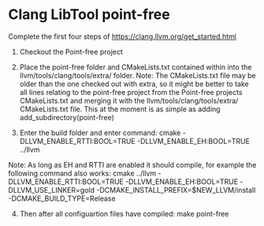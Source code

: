 # Clang LibTool point-free

Complete the first four steps of https://clang.llvm.org/get_started.html 

1) Checkout the Point-free project
2) Place the point-free folder and CMakeLists.txt contained within into the llvm/tools/clang/tools/extra/ folder.
Note: The CMakeLists.txt file may be older than the one checked out with extra, so it might be better to take all lines relating to the point-free project from the Point-free projects CMakeLists.txt and merging it with the llvm/tools/clang/tools/extra/ CMakeLists.txt file. This at the moment is as simple as adding add_subdirectory(point-free)  

3) Enter the build folder and enter command: cmake -DLLVM_ENABLE_RTTI:BOOL=TRUE -DLLVM_ENABLE_EH:BOOL=TRUE ../llvm 

Note: As long as EH and RTTI are enabled it should compile, for example the following command also works: cmake ../llvm -DLLVM_ENABLE_RTTI:BOOL=TRUE -DLLVM_ENABLE_EH:BOOL=TRUE -DLLVM_USE_LINKER=gold -DCMAKE_INSTALL_PREFIX=$NEW_LLVM/install -DCMAKE_BUILD_TYPE=Release

4) Then after all configuartion files have compiled: make point-free


